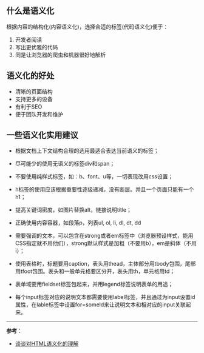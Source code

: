 ## 什么是语义化
根据内容的结构化(内容语义化)，选择合适的标签(代码语义化)便于：

1. 开发者阅读
2. 写出更优雅的代码
3. 同是让浏览器的爬虫和机器很好地解析

## 语义化的好处

- 清晰的页面结构
- 支持更多的设备
- 有利于SEO
- 便于团队开发和维护

## 一些语义化实用建议
- 根据文档上下文结构合理的选用最适合表达当前语义的标签；

- 尽可能少的使用无语义的标签div和span；

- 不要使用纯样式标签，如：b、font、u等，一切表现改用css设置；

- h标签的使用应该根据重要性逐级递减，没有断层。并且一个页面只能有一个h1；

- 提高关键词密度，如图片替换alt，链接说明title；

- 正确使用内容容器，如段落p，列表ul, ol, li, dl, dt, dd

- 需要强调的文本，可以包含在strong或者em标签中（浏览器预设样式，能用CSS指定就不用他们），strong默认样式是加粗（不要用b），em是斜体（不用i）；

- 使用表格时，标题要用caption，表头用thead，主体部分用tbody包围，尾部用tfoot包围。表头和一般单元格要区分开，表头用th，单元格用td；

- 表单域要用fieldset标签包起来，并用legend标签说明表单的用途；

- 每个input标签对应的说明文本都需要使用label标签，并且通过为input设置id属性，在lable标签中设置for=someld来让说明文本和相对应的input关联起来。

- - -
**参考**：
- [谈谈对HTML语义化的理解](http://chenhaizhou.github.io/2015/12/09/html-sense.html)